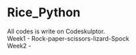 # Rice_Python
All codes is write on Codeskulptor.    
Week1 - Rock-paper-scissors-lizard-Spock  
Week2 - 
